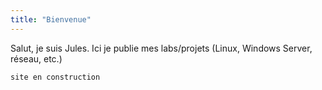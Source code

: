 ```yaml
---
title: "Bienvenue"
---
```

Salut, je suis Jules. Ici je publie mes labs/projets (Linux, Windows Server, réseau, etc.)


``` 
site en construction
```